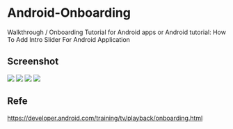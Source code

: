 # Android-Onboarding

Walkthrough / Onboarding Tutorial for Android apps
or
Android tutorial: How To Add Intro Slider For Android Application




Screenshot
---------

![](Screen%20Short/screenshot-1520056049748.jpg)
![](Screen%20Short/screenshot-1520056087767.jpg)
![](Screen%20Short/screenshot-1520056218341.jpg)
![](Screen%20Short/screenshot-1520056416932.jpg)



Refe
-----

https://developer.android.com/training/tv/playback/onboarding.html
